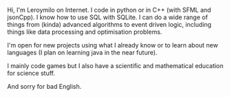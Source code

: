 Hi, I'm Leroymilo on Internet.
I code in python or in C++ (with SFML and jsonCpp).
I know how to use SQL with SQLite.
I can do a wide range of things from (kinda) advanced algorithms to event driven logic, including things like data processing and optimisation problems.

I'm open for new projects using what I already know or to learn about new languages (I plan on learning java in the near future).

I mainly code games but I also have a scientific and mathematical education for science stuff.

And sorry for bad English.
